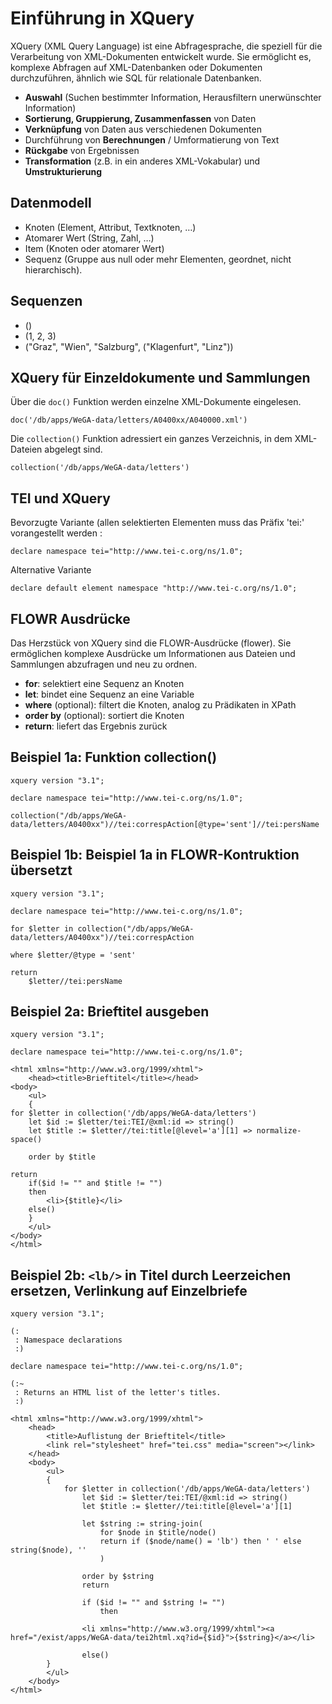 # Einführung in XQuery
XQuery (XML Query Language) ist eine Abfragesprache, die speziell für die Verarbeitung von XML-Dokumenten entwickelt wurde. 
Sie ermöglicht es, komplexe Abfragen auf XML-Datenbanken oder Dokumenten durchzuführen, ähnlich wie SQL für relationale Datenbanken. 

- **Auswahl** (Suchen bestimmter Information, Herausfiltern 
unerwünschter Information)
- **Sortierung, Gruppierung, Zusammenfassen** von Daten
- **Verknüpfung** von Daten aus verschiedenen Dokumenten
- Durchführung von **Berechnungen** / Umformatierung von 
Text 
- **Rückgabe** von Ergebnissen
- **Transformation** (z.B. in ein anderes XML-Vokabular) und 
**Umstrukturierung**

## Datenmodell

 - Knoten (Element, Attribut, Textknoten, …)
 - Atomarer Wert (String, Zahl, …)
 - Item (Knoten oder atomarer Wert)
 - Sequenz (Gruppe aus null oder mehr Elementen, geordnet, nicht 
hierarchisch). 

## Sequenzen
 - ()
 - (1, 2, 3)
 - ("Graz", "Wien", "Salzburg", ("Klagenfurt", "Linz"))

## XQuery für Einzeldokumente und Sammlungen

Über die `doc()` Funktion werden einzelne XML-Dokumente eingelesen.

```doc('/db/apps/WeGA-data/letters/A0400xx/A040000.xml')```

Die `collection()` Funktion adressiert ein ganzes Verzeichnis, in dem XML-Dateien abgelegt sind. 

```collection('/db/apps/WeGA-data/letters')```

## TEI und XQuery

Bevorzugte Variante (allen selektierten Elementen muss das Präfix 'tei:' vorangestellt werden :

```declare namespace tei="http://www.tei-c.org/ns/1.0";```

Alternative Variante

```declare default element namespace "http://www.tei-c.org/ns/1.0";```

## FLOWR Ausdrücke 
Das Herzstück von XQuery sind die FLOWR-Ausdrücke (flower). Sie ermöglichen komplexe Ausdrücke um Informationen aus Dateien und Sammlungen abzufragen und neu zu ordnen. 

- **for**: selektiert eine Sequenz an Knoten
- **let**: bindet eine Sequenz an eine Variable
- **where** (optional): filtert die Knoten, analog zu Prädikaten in XPath
- **order by** (optional): sortiert die Knoten
- **return**: liefert das Ergebnis zurück

## Beispiel 1a: Funktion collection()

```xquery
xquery version "3.1";

declare namespace tei="http://www.tei-c.org/ns/1.0";

collection("/db/apps/WeGA-data/letters/A0400xx")//tei:correspAction[@type='sent']//tei:persName

```


## Beispiel 1b: Beispiel 1a in FLOWR-Kontruktion übersetzt
```xquery
xquery version "3.1";

declare namespace tei="http://www.tei-c.org/ns/1.0";

for $letter in collection("/db/apps/WeGA-data/letters/A0400xx")//tei:correspAction

where $letter/@type = 'sent'

return
    $letter//tei:persName
```

## Beispiel 2a: Brieftitel ausgeben
```xquery
xquery version "3.1";

declare namespace tei="http://www.tei-c.org/ns/1.0";

<html xmlns="http://www.w3.org/1999/xhtml">
    <head><title>Brieftitel</title></head>
<body>
    <ul>
    {
for $letter in collection('/db/apps/WeGA-data/letters')
    let $id := $letter/tei:TEI/@xml:id => string()
    let $title := $letter//tei:title[@level='a'][1] => normalize-space()
    
    order by $title
    
return 
    if($id != "" and $title != "")
    then
        <li>{$title}</li>
    else()    
    }
    </ul>
</body>
</html>
```

## Beispiel 2b: `<lb/>` in Titel durch Leerzeichen ersetzen, Verlinkung auf Einzelbriefe

```xquery
xquery version "3.1";

(:
 : Namespace declarations
 :)

declare namespace tei="http://www.tei-c.org/ns/1.0";

(:~
 : Returns an HTML list of the letter's titles.
 :)
 
<html xmlns="http://www.w3.org/1999/xhtml">
    <head>
        <title>Auflistung der Brieftitel</title>
        <link rel="stylesheet" href="tei.css" media="screen"></link>
    </head>
    <body>
        <ul>
        {
            for $letter in collection('/db/apps/WeGA-data/letters')
                let $id := $letter/tei:TEI/@xml:id => string()
                let $title := $letter//tei:title[@level='a'][1]
                
                let $string := string-join(
                    for $node in $title/node()
                    return if ($node/name() = 'lb') then ' ' else string($node), ''
                    )
                  
                order by $string
                return
                
                if ($id != "" and $string != "")
                    then
            
                <li xmlns="http://www.w3.org/1999/xhtml"><a href="/exist/apps/WeGA-data/tei2html.xq?id={$id}">{$string}</a></li>
                
                else()
        }
        </ul>
    </body>
</html>
``` 
